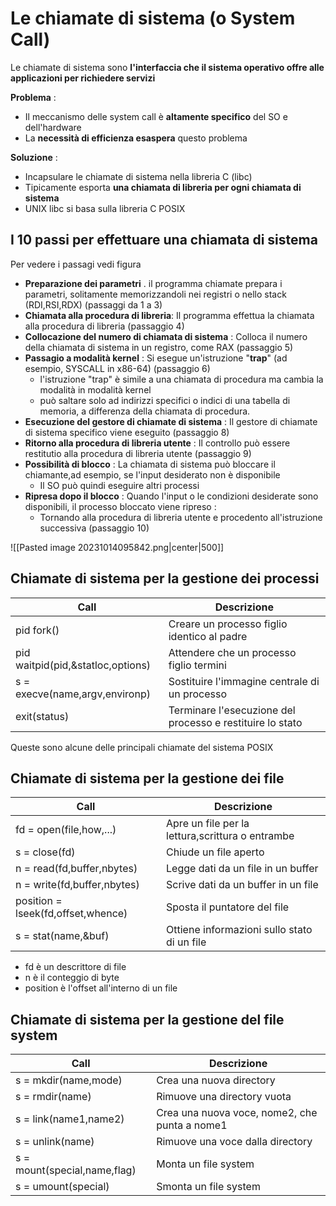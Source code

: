 # Le chiamate di sistema (o System Call)

Le chiamate di sistema sono **l'interfaccia che il sistema operativo offre alle applicazioni per richiedere servizi**

**Problema** : 
- Il meccanismo delle system call è **altamente specifico** del SO e dell'hardware
- La **necessità di efficienza esaspera** questo problema

**Soluzione** : 
- Incapsulare le chiamate di sistema nella libreria C (libc)
- Tipicamente esporta **una chiamata di libreria per ogni chiamata di sistema**
- UNIX libc si basa sulla libreria C POSIX

## I 10 passi per effettuare una chiamata di sistema

Per vedere i passagi vedi figura

- **Preparazione dei parametri** . il programma chiamate prepara i parametri, solitamente memorizzandoli nei registri o nello stack (RDI,RSI,RDX) (passaggi da 1 a 3)
- **Chiamata alla procedura di libreria**: Il programma effettua la chiamata alla procedura di libreria (passaggio 4)
- **Collocazione del numero di chiamata di sistema** : Colloca il numero della chiamata di sistema in un registro, come RAX (passaggio 5)
- **Passagio a modalità kernel** : Si esegue un'istruzione "**trap**" (ad esempio, SYSCALL in x86-64) (passaggio 6)
	- l'istruzione "trap" è simile a una chiamata di procedura ma cambia la modalità in modalità kernel
	- può saltare solo ad indirizzi specifici o indici di una tabella di memoria, a differenza della chiamata di procedura.
- **Esecuzione del gestore di chiamate di sistema** : Il gestore di chiamate di sistema specifico viene eseguito (passaggio 8)
- **Ritorno alla procedura di libreria utente** : Il controllo può essere restitutio alla procedura di libreria utente (passaggio 9)
- **Possibilità di blocco** : La chiamata di sistema può bloccare il chiamante,ad esempio, se l'input desiderato non è disponibile
	- Il SO può quindi eseguire altri processi
- **Ripresa dopo il blocco** : Quando l'input o le condizioni desiderate sono disponibili, il processo bloccato viene ripreso :
	- Tornando alla procedura di libreria utente e procedento all'istruzione successiva (passaggio 10)

![[Pasted image 20231014095842.png|center|500]]

## Chiamate di sistema per la gestione dei processi

| Call                              | Descrizione                                               |
| --------------------------------- | --------------------------------------------------------- |
| pid fork()                        | Creare un processo figlio identico al padre               |
| pid waitpid(pid,&statloc,options) | Attendere che un processo figlio termini                  |
| s = execve(name,argv,environp)    | Sostituire l'immagine centrale di un processo             |
| exit(status)                      | Terminare l'esecuzione del processo e restituire lo stato |

Queste sono alcune delle principali chiamate del sistema POSIX

## Chiamate di sistema per la gestione dei file

| Call                               | Descrizione                                      |
| ---------------------------------- | ------------------------------------------------ |
| fd = open(file,how,...)            | Apre un file per la lettura,scrittura o entrambe |
| s = close(fd)                      | Chiude un file aperto                            |
| n = read(fd,buffer,nbytes)         | Legge dati da un file in un buffer               |
| n = write(fd,buffer,nbytes)        | Scrive dati da un buffer in un file              |
| position = lseek(fd,offset,whence) | Sposta il puntatore del file                     |
| s = stat(name,&buf)                | Ottiene informazioni sullo stato di un file      |

- fd è un descrittore di file
- n è il conteggio di byte
- position è l'offset all'interno di un file

## Chiamate di sistema per la gestione del file system

| Call                         | Descrizione                                   |
| ---------------------------- | --------------------------------------------- |
| s = mkdir(name,mode)         | Crea una nuova directory                      |
| s = rmdir(name)              | Rimuove una directory vuota                   |
| s = link(name1,name2)        | Crea una nuova voce, nome2, che punta a nome1 |
| s = unlink(name)             | Rimuove una voce dalla directory              |
| s = mount(special,name,flag) | Monta un file system                          |
| s = umount(special)          | Smonta un file system                         |

 

